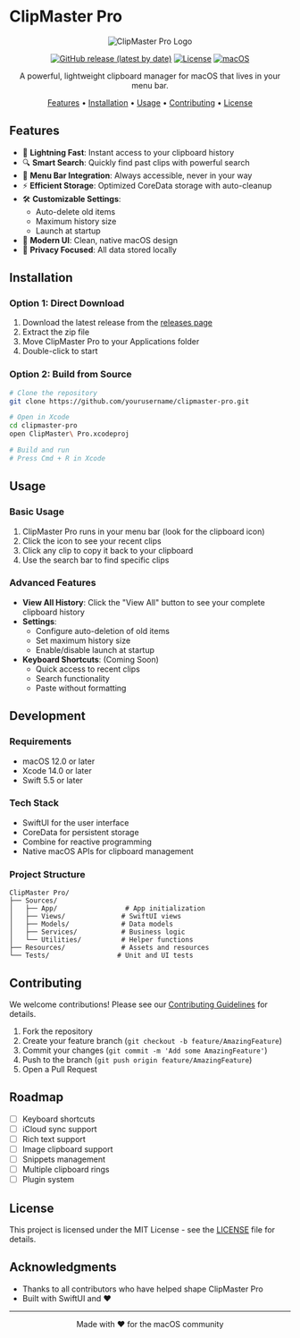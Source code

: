 # ClipMaster Pro

<div align="center">

![ClipMaster Pro Logo](Assets.xcassets/AppIcon.appiconset/icon_128x128.png)

[![GitHub release (latest by date)](https://img.shields.io/github/v/release/yourusername/clipmaster-pro)](https://github.com/yourusername/clipmaster-pro/releases)
[![License](https://img.shields.io/badge/license-MIT-blue.svg)](LICENSE)
[![macOS](https://img.shields.io/badge/platform-macOS-lightgrey.svg)](https://github.com/yourusername/clipmaster-pro)

A powerful, lightweight clipboard manager for macOS that lives in your menu bar.

[Features](#features) • [Installation](#installation) • [Usage](#usage) • [Contributing](#contributing) • [License](#license)

</div>

## Features

- 🚀 **Lightning Fast**: Instant access to your clipboard history
- 🔍 **Smart Search**: Quickly find past clips with powerful search
- 🎯 **Menu Bar Integration**: Always accessible, never in your way
- ⚡ **Efficient Storage**: Optimized CoreData storage with auto-cleanup
- 🛠 **Customizable Settings**:
  - Auto-delete old items
  - Maximum history size
  - Launch at startup
- 🎨 **Modern UI**: Clean, native macOS design
- 🔐 **Privacy Focused**: All data stored locally

## Installation

### Option 1: Direct Download

1. Download the latest release from the [releases page](https://github.com/yourusername/clipmaster-pro/releases)
2. Extract the zip file
3. Move ClipMaster Pro to your Applications folder
4. Double-click to start

### Option 2: Build from Source

```bash
# Clone the repository
git clone https://github.com/yourusername/clipmaster-pro.git

# Open in Xcode
cd clipmaster-pro
open ClipMaster\ Pro.xcodeproj

# Build and run
# Press Cmd + R in Xcode
```

## Usage

### Basic Usage

1. ClipMaster Pro runs in your menu bar (look for the clipboard icon)
2. Click the icon to see your recent clips
3. Click any clip to copy it back to your clipboard
4. Use the search bar to find specific clips

### Advanced Features

- **View All History**: Click the "View All" button to see your complete clipboard history
- **Settings**:
  - Configure auto-deletion of old items
  - Set maximum history size
  - Enable/disable launch at startup
- **Keyboard Shortcuts**: (Coming Soon)
  - Quick access to recent clips
  - Search functionality
  - Paste without formatting

## Development

### Requirements

- macOS 12.0 or later
- Xcode 14.0 or later
- Swift 5.5 or later

### Tech Stack

- SwiftUI for the user interface
- CoreData for persistent storage
- Combine for reactive programming
- Native macOS APIs for clipboard management

### Project Structure

```
ClipMaster Pro/
├── Sources/
│   ├── App/                 # App initialization
│   ├── Views/              # SwiftUI views
│   ├── Models/             # Data models
│   ├── Services/           # Business logic
│   └── Utilities/          # Helper functions
├── Resources/              # Assets and resources
└── Tests/                 # Unit and UI tests
```

## Contributing

We welcome contributions! Please see our [Contributing Guidelines](CONTRIBUTING.md) for details.

1. Fork the repository
2. Create your feature branch (`git checkout -b feature/AmazingFeature`)
3. Commit your changes (`git commit -m 'Add some AmazingFeature'`)
4. Push to the branch (`git push origin feature/AmazingFeature`)
5. Open a Pull Request

## Roadmap

- [ ] Keyboard shortcuts
- [ ] iCloud sync support
- [ ] Rich text support
- [ ] Image clipboard support
- [ ] Snippets management
- [ ] Multiple clipboard rings
- [ ] Plugin system

## License

This project is licensed under the MIT License - see the [LICENSE](LICENSE) file for details.

## Acknowledgments

- Thanks to all contributors who have helped shape ClipMaster Pro
- Built with SwiftUI and ❤️

---

<div align="center">
Made with ❤️ for the macOS community
</div>
